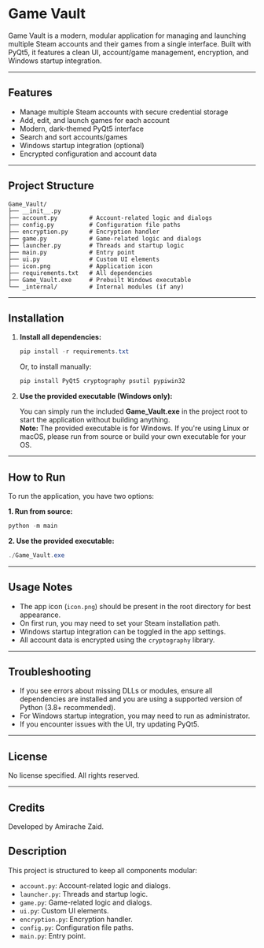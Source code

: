 # Game Vault

Game Vault is a modern, modular application for managing and launching multiple Steam accounts and their games from a single interface. Built with PyQt5, it features a clean UI, account/game management, encryption, and Windows startup integration.

---

## Features

- Manage multiple Steam accounts with secure credential storage
- Add, edit, and launch games for each account
- Modern, dark-themed PyQt5 interface
- Search and sort accounts/games
- Windows startup integration (optional)
- Encrypted configuration and account data

---

## Project Structure

```
Game_Vault/
├── __init__.py
├── account.py         # Account-related logic and dialogs
├── config.py          # Configuration file paths
├── encryption.py      # Encryption handler
├── game.py            # Game-related logic and dialogs
├── launcher.py        # Threads and startup logic
├── main.py            # Entry point
├── ui.py              # Custom UI elements
├── icon.png           # Application icon
├── requirements.txt   # All dependencies
├── Game_Vault.exe     # Prebuilt Windows executable
└── _internal/         # Internal modules (if any)
```

---

## Installation


1. **Install all dependencies:**

   ```powershell
   pip install -r requirements.txt
   ```

   Or, to install manually:
   ```powershell
   pip install PyQt5 cryptography psutil pypiwin32
   ```

2. **Use the provided executable (Windows only):**

   You can simply run the included **Game_Vault.exe** in the project root to start the application without building anything.  
   **Note:** The provided executable is for Windows. If you're using Linux or macOS, please run from source or build your own executable for your OS.

---

## How to Run


To run the application, you have two options:

**1. Run from source:**
```powershell
python -m main
```

**2. Use the provided executable:**
```powershell
./Game_Vault.exe
```

---

## Usage Notes

- The app icon (`icon.png`) should be present in the root directory for best appearance.
- On first run, you may need to set your Steam installation path.
- Windows startup integration can be toggled in the app settings.
- All account data is encrypted using the `cryptography` library.

---

## Troubleshooting

- If you see errors about missing DLLs or modules, ensure all dependencies are installed and you are using a supported version of Python (3.8+ recommended).
- For Windows startup integration, you may need to run as administrator.
- If you encounter issues with the UI, try updating PyQt5.

---

## License

No license specified. All rights reserved.

---

## Credits

Developed by Amirache Zaid.

## Description

This project is structured to keep all components modular:
- `account.py`: Account-related logic and dialogs.
- `launcher.py`: Threads and startup logic.
- `game.py`: Game-related logic and dialogs.
- `ui.py`: Custom UI elements.
- `encryption.py`: Encryption handler.
- `config.py`: Configuration file paths.
- `main.py`: Entry point.
